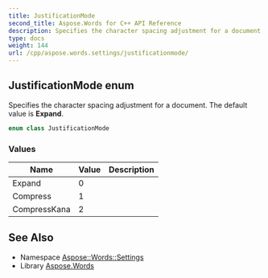 ```yaml
---
title: JustificationMode
second_title: Aspose.Words for C++ API Reference
description: Specifies the character spacing adjustment for a document. The default value is Expand.
type: docs
weight: 144
url: /cpp/aspose.words.settings/justificationmode/
---
```

## JustificationMode enum


Specifies the character spacing adjustment for a document. The default value is **Expand**.

```cpp
enum class JustificationMode
```

### Values

| Name | Value | Description |
| --- | --- | --- |
| Expand | 0 |  |
| Compress | 1 |  |
| CompressKana | 2 |  |

## See Also

* Namespace [Aspose::Words::Settings](../)
* Library [Aspose.Words](../../)
